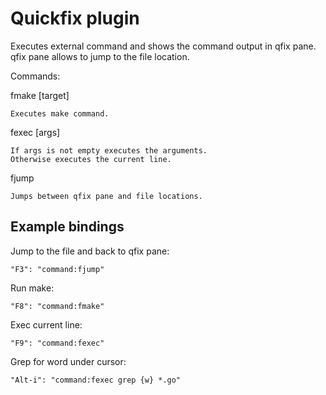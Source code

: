 # Quickfix plugin

Executes external command and shows the command output in qfix pane.
qfix pane allows to jump to the file location. 

Commands:

fmake [target]

    Executes make command.

fexec [args]

    If args is not empty executes the arguments.
    Otherwise executes the current line.

fjump

    Jumps between qfix pane and file locations.

## Example bindings

Jump to the file and back to qfix pane:

	"F3": "command:fjump"

Run make:

	"F8": "command:fmake"

Exec current line:

	"F9": "command:fexec"

Grep for word under cursor:

	"Alt-i": "command:fexec grep {w} *.go"
